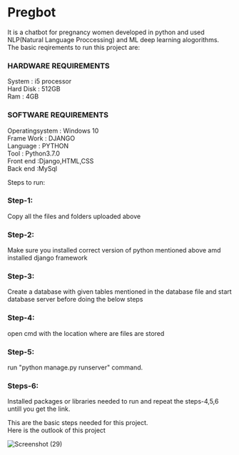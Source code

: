 # Pregbot
It is a chatbot for pregnancy women developed in python and used NLP(Natural Language Proccessing) and ML deep learning alogorithms.<br>
The basic reqirements to run this project are:<br>
### **HARDWARE REQUIREMENTS**<br>
System	  : i5 processor <br>
Hard Disk	: 512GB <br>
Ram	      : 4GB <br>
### **SOFTWARE REQUIREMENTS** <br>
Operatingsystem	: Windows 10 <br>
Frame Work	    : DJANGO <br>
Language		    : PYTHON  <br>
Tool	          : Python3.7.0  <br>
Front end	      :Django,HTML,CSS <br>
Back end	      :MySql <br>

Steps to run: <br>
### **Step-1:**
Copy all the files and folders uploaded above
### **Step-2:**
Make sure you installed correct version of python mentioned above amd installed django framework
### **Step-3:**
Create a database with given tables mentioned in the database file and start database server before doing the below steps
### **Step-4:**
open cmd with the location where are files are stored
### **Step-5:**
run "python manage.py runserver" command.
### **Steps-6:**
Installed packages or libraries needed to run and repeat the steps-4,5,6 untill you get the link. <br>

This are the basic steps needed for this project. <br>
Here is the outlook of this project<br>

![Screenshot (29)](https://github.com/user-attachments/assets/2d0241ac-8bc3-4c6f-8c94-e4b4efba3e85)
